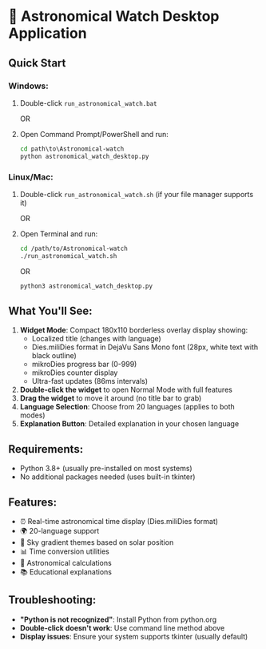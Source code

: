 # 🌌 Astronomical Watch Desktop Application

## Quick Start

### Windows:
1. Double-click `run_astronomical_watch.bat`
   
   OR
   
2. Open Command Prompt/PowerShell and run:
   ```cmd
   cd path\to\Astronomical-watch
   python astronomical_watch_desktop.py
   ```

### Linux/Mac:
1. Double-click `run_astronomical_watch.sh` (if your file manager supports it)
   
   OR
   
2. Open Terminal and run:
   ```bash
   cd /path/to/Astronomical-watch
   ./run_astronomical_watch.sh
   ```
   
   OR
   
   ```bash
   python3 astronomical_watch_desktop.py
   ```

## What You'll See:
1. **Widget Mode**: Compact 180x110 borderless overlay display showing:
   - Localized title (changes with language)
   - Dies.miliDies format in DejaVu Sans Mono font (28px, white text with black outline)
   - mikroDies progress bar (0-999)
   - mikroDies counter display
   - Ultra-fast updates (86ms intervals)
2. **Double-click the widget** to open Normal Mode with full features
3. **Drag the widget** to move it around (no title bar to grab)
4. **Language Selection**: Choose from 20 languages (applies to both modes)
5. **Explanation Button**: Detailed explanation in your chosen language

## Requirements:
- Python 3.8+ (usually pre-installed on most systems)
- No additional packages needed (uses built-in tkinter)

## Features:
- ⏰ Real-time astronomical time display (Dies.miliDies format)
- 🌍 20-language support
- 🎨 Sky gradient themes based on solar position
- 📊 Time conversion utilities
- 🔬 Astronomical calculations
- 📚 Educational explanations

## Troubleshooting:
- **"Python is not recognized"**: Install Python from python.org
- **Double-click doesn't work**: Use command line method above
- **Display issues**: Ensure your system supports tkinter (usually default)
